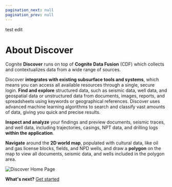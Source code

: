 ```yaml
---
pagination_next: null
pagination_prev: null
---
```

test edit
# About Discover

Cognite **Discover** runs on top of **Cognite Data Fusion** (CDF) which collects and contextualizes data from a wide range of sources.

Discover **integrates with existing subsurface tools and systems**, which means you can access all available resources through a single, secure login. **Find and explore** structured data, such as seismic data, well data, and geospatial data or unstructured data from documents, images, reports, and spreadsheets using keywords or geographical references. Discover uses advanced machine learning algorithms to search and classify vast amounts of data, giving you quick and precise results.

**Inspect and analyze** your findings and preview documents, seismic traces, and well data, including trajectories, casings, NPT data, and drilling logs **within the application**.

**Navigate** around the **2D world map**, populated with cultural data, like oil and gas license blocks, fields, and NPD wells, and draw a **polygon** on the map to view all documents, seismic data, and wells included in the polygon area.

<!-- ![Discover Home Page](/images/discover/landing_page.png) -->
<!-- <img className="media-center" src="/images/discover/landing_page.png" alt="Discover home page " width="100%"/> -->

<img className="media-center" src="https://apps-cdn.cogniteapp.com/@cognite/docs-portal-images/1.0.0/images/discover/landing_page.png" alt="Discover Home Page"/>


**What's next?** [Get started](/discover/guides/access.md)
